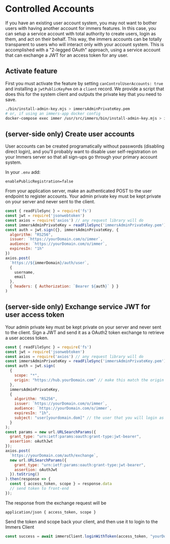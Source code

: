 # Controlled Accounts

If you have an existing user account system, you may not want to bother users with having
another account for immers features. In this case, you can setup a service account
with total authority to create users, login as them, and act on their behalf.
This way, the immers accounts can be totally transparent to users who will interact
only with your account system. This is accomplished with a "2-legged OAuth" approach,
using a service account that can exchange a JWT for an access token for any user.

## Activate feature

First you must activate the feature by setting `canControlUserAccounts: true` and installing
a `jwtPublicKeyPem` on a `client` record. We provide a script that does this for the
system client and outputs the private key that you need to save.

```bash
./bin/install-admin-key.mjs > immersAdminPrivateKey.pem
# or, if using an immers-app docker config
docker-compose exec immer /usr/src/immers/bin/install-admin-key.mjs > immersAdminPrivateKey.pem
```

## (server-side only) Create user accounts

User accounts can be created programatically without passwords (disabling direct login), and you'll probably want to disable user
self-registration on your Immers server so that all sign-ups go
through your primary account system.

In your `.env` add:

```
enablePublicRegistration=false
```

From your application server, make an authenticated POST
to the user endpoint to register accounts.
Your admin private key must be kept private on your server and never sent to the client.

```js
const { readFileSync } = require('fs')
const jwt = require('jsonwebtoken')
const axios = require('axios') // any request library will do
const immersAdminPrivateKey = readFileSync('immersAdminPrivateKey.pem')
const auth = jwt.sign({}, immersAdminPrivateKey, {
  algorithm: "RS256",
  issuer: `https://yourDomain.com/o/immer`,
  audience: `https://yourDomain.com/o/immer`,
  expiresIn: "1h"
})
axios.post(
  `https://${immerDomain}/auth/user`,
  {
    username,
    email
  },
  { headers: { Authorization: `Bearer ${auth}` } }
)
```

## (server-side only) Exchange service JWT for user access token

Your admin private key must be kept private on your server and never sent to the client.
Sign a JWT and send it as a OAuth2 token exchange to retrieve a user access token.

```js
const { readFileSync } = require('fs')
const jwt = require('jsonwebtoken')
const axios = require('axios') // any request library will do
const immersAdminPrivateKey = readFileSync('immersAdminPrivateKey.pem')
const auth = jwt.sign(
  {
    scope: "*",
    origin: "https://hub.yourDomain.com" // make this match the origin where the tokens will be used
  },
  immersAdminPrivateKey,
  {
    algorithm: "RS256",
    issuer: `https://yourDomain.com/o/immer`,
    audience: `https://yourDomain.com/o/immer`,
    expiresIn: "1h",
    subject: "user[yourdomain.dom]" // the user that you will login as
  }
);
const params = new url.URLSearchParams({
  grant_type: "urn:ietf:params:oauth:grant-type:jwt-bearer",
  assertion: oAuthJwt
});
axios.post(
  `https://yourDomain.com/auth/exchange`,
  new url.URLSearchParams({
    grant_type: "urn:ietf:params:oauth:grant-type:jwt-bearer",
    assertion: oAuthJwt
  }).toString()
).then(response => {
  const { access_token, scope } = response.data
  // send token to front-end
});
```

The response from the exchange request will be

```
application/json { access_token, scope }
```

Send the token and scope back your client, and then use it to login to the Immers Client

```js
const success = await immersClient.loginWithToken(access_token, "yourDomain.com", scope)
```
